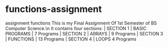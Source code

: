 # functions-assignment
assignment functions
This is my Final Assignment Of 1st Semester of BS Computer Science.\n
It contains four sections:
| SECTION 1 | BASIC PROGRAMS |  7 Programs
| SECTION 2 | ARRAYS |          9 Programs
| SECTION 3 | FUNCTIONS |       13 Programs
| SECTION 4 | LOOPS             4 Programs
